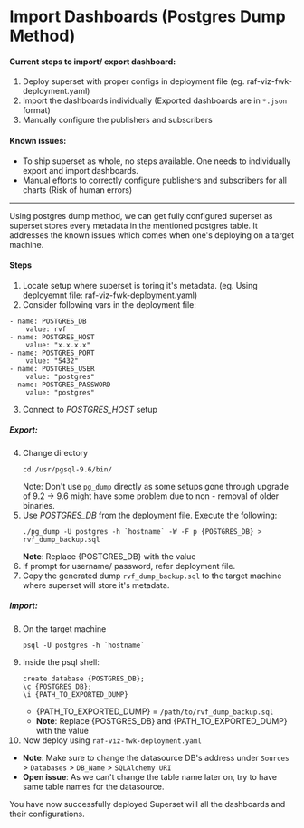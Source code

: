 # Import Dashboards (Postgres Dump Method)

#### Current steps to import/ export dashboard:
1. Deploy superset with proper configs in deployment file (eg. raf-viz-fwk-deployment.yaml)
  1. Import the dashboards individually (Exported dashboards are in `*.json` format)
  1. Manually configure the publishers and subscribers

#### Known issues:
  * To ship superset as whole, no steps available. One needs to individually export and import dashboards.
  * Manual efforts to correctly configure publishers and subscribers for all charts (Risk of human errors)

---

Using postgres dump method, we can get fully configured superset as superset stores every metadata in the mentioned postgres table. It addresses the known issues which comes when one's deploying on a target machine.

#### Steps
1. Locate setup where superset is toring it's metadata. (eg. Using deployemnt file: raf-viz-fwk-deployment.yaml)
  2. Consider following vars in the deployment file:
```
- name: POSTGRES_DB
    value: rvf
- name: POSTGRES_HOST
    value: "x.x.x.x"
- name: POSTGRES_PORT
    value: "5432"
- name: POSTGRES_USER
    value: "postgres"
- name: POSTGRES_PASSWORD
    value: "postgres"
```
3. Connect to *POSTGRES_HOST* setup
##### Export:
4. Change directory
    ```
    cd /usr/pgsql-9.6/bin/
    ```
    Note: Don't use `pg_dump` directly as some setups gone through upgrade of 9.2 -> 9.6 might have some problem due to non - removal of older binaries.
5. Use *POSTGRES_DB* from the deployment file. Execute the following: 
    ```
    ./pg_dump -U postgres -h `hostname` -W -F p {POSTGRES_DB} > rvf_dump_backup.sql
    ```
    **Note**: Replace {POSTGRES_DB} with the value
6. If prompt for username/ password, refer deployment file. 
7. Copy the generated dump `rvf_dump_backup.sql` to the target machine where superset will store it's metadata.

##### Import:
8. On the target machine
    ```
    psql -U postgres -h `hostname`
    ```
9. Inside the psql shell:
    ```
    create database {POSTGRES_DB};
    \c {POSTGRES_DB};
    \i {PATH_TO_EXPORTED_DUMP}
    ```
    * {PATH_TO_EXPORTED_DUMP} = `/path/to/rvf_dump_backup.sql`
    * **Note**: Replace {POSTGRES_DB} and {PATH_TO_EXPORTED_DUMP} with the value
10. Now deploy using `raf-viz-fwk-deployment.yaml`

* **Note**: Make sure to change the datasource DB's address under `Sources` > `Databases` > `DB_Name` > `SQLAlchemy URI`
* **Open issue**: As we can't change the table name later on, try to have same table names for the datasource.

You have now successfully deployed Superset will all the dashboards and their configurations. 